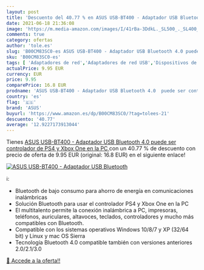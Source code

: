 ```yaml
---
layout: post
title: 'Descuento del 40.77 % en ASUS USB-BT400 - Adaptador USB Bluetooth'
date: 2021-06-18 21:36:08
image: 'https://m.media-amazon.com/images/I/41rBa-3DdkL._SL500_._SL400_.jpg'
comments: true
category: ofertas
author: 'tole.es'
slug: 'B00CM83SC0-es ASUS USB-BT400 - Adaptador USB Bluetooth 4.0 puede ser...'
sku: 'B00CM83SC0-es'
tags: [ 'Adaptadores de red','Adaptadores de red USB','Dispositivos de red','Informática','asus','ps4','xbox', ]
actualPrice: 9.95 EUR
currency: EUR
price: 9.95
comparePrice: 16.8 EUR
prodname: 'ASUS USB-BT400 - Adaptador USB Bluetooth 4.0  puede ser controlador de PS4 y Xbox One en la PC '
country: 'es'
flag: '🇪🇸'
brand: 'ASUS'
buyurl: 'https://www.amazon.es/dp/B00CM83SC0/?tag=tolees-21'
descuento: '40.77'
average: '12.9227173913044'
---
```


Tienes [ASUS USB-BT400 - Adaptador USB Bluetooth 4.0  puede ser controlador de PS4 y Xbox One en la PC ](https://www.amazon.es/dp/B00CM83SC0/?tag=tolees-21) con un 40.77 % de descuento con precio de oferta de 9.95 EUR (original: 16.8 EUR) en el siguiente enlace!

[![ASUS USB-BT400 - Adaptador USB Bluetooth](https://m.media-amazon.com/images/I/41rBa-3DdkL._SL500_._SL400_.jpg)](https://www.amazon.es/dp/B00CM83SC0/?tag=tolees-21)

ℹ️:

- Bluetooth de bajo consumo para ahorro de energía en comunicaciones inalámbricas
- Solución Bluetooth para usar el controlador PS4 y Xbox One en la PC
- El multitalento permite la conexión inalámbrica a PC, impresoras, teléfonos, auriculares, altavoces, teclados, controladores y mucho más compatibles con Bluetooth.
- Compatible con los sistemas operativos Windows 10/8/7 y XP (32/64 bit) y Linux y mac OS Sierra
- Tecnología Bluetooth 4.0 compatible también con versiones anteriores 2.0/2.1/3.0

[🛒 Accede a la oferta!!](https://www.amazon.es/dp/B00CM83SC0/?tag=tolees-21)
